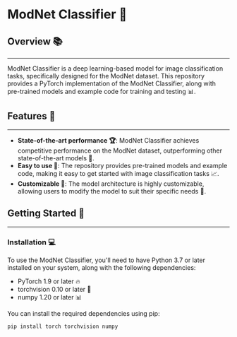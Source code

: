 # ModNet Classifier 🤖

## Overview 📚
-----------

ModNet Classifier is a deep learning-based model for image classification tasks, specifically designed for the ModNet dataset. This repository provides a PyTorch implementation of the ModNet Classifier, along with pre-trained models and example code for training and testing 📊.

## Features 🎉
------------

* **State-of-the-art performance 🏆**: ModNet Classifier achieves competitive performance on the ModNet dataset, outperforming other state-of-the-art models 🤯.
* **Easy to use 🤩**: The repository provides pre-trained models and example code, making it easy to get started with image classification tasks 📈.
* **Customizable 🔧**: The model architecture is highly customizable, allowing users to modify the model to suit their specific needs 🤔.

## Getting Started 🚀
---------------

### Installation 💻

To use the ModNet Classifier, you'll need to have Python 3.7 or later installed on your system, along with the following dependencies:

* PyTorch 1.9 or later 🔥
* torchvision 0.10 or later 📸
* numpy 1.20 or later 📊

You can install the required dependencies using pip:
```bash
pip install torch torchvision numpy
